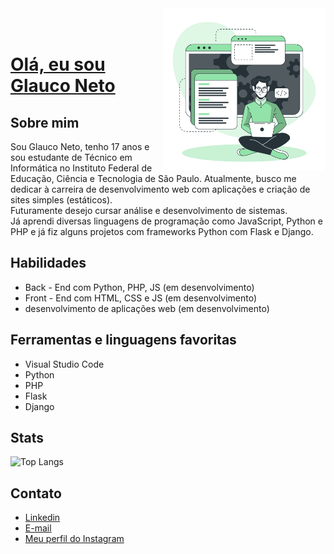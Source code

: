 <img src="images/developer-activity-bro.svg" width="260px" align="right" alt="Programador">
<!-- <a href="https://storyset.com/work">Ilustração por Freepik Storyset</a> -->

<br/>
<br/>

# <a href="https://www.linkedin.com/in/glauconeto"> Olá, eu sou Glauco Neto</a>
## Sobre mim
Sou Glauco Neto, tenho 17 anos e sou estudante de Técnico em Informática no Instituto Federal de Educação, Ciência e Tecnologia de São Paulo. Atualmente, busco me dedicar à carreira de desenvolvimento web com aplicações e criação de sites simples (estáticos). 
<br/> Futuramente desejo cursar análise e desenvolvimento de sistemas.
<br/> Já aprendi diversas linguagens de programação como JavaScript, Python e PHP e já fiz alguns projetos com frameworks Python com Flask e Django.


## Habilidades

- Back - End com Python, PHP, JS (em desenvolvimento)
- Front - End com HTML, CSS e JS (em desenvolvimento)
- desenvolvimento de aplicações web (em desenvolvimento)


## Ferramentas e linguagens favoritas

- Visual Studio Code
- Python
- PHP
- Flask
- Django

## Stats
![Top Langs](https://github-readme-stats.vercel.app/api/top-langs/?username=glauconeto)

##  Contato
- <a href="https://www.linkedin.com/in/glauconeto">Linkedin</a>
- <a href="mailto:neto.glauquinho@gmail.com">E-mail</a>
- <a href="https://www.instagram.com/glauco_neto19">Meu perfil do Instagram</a>
</div>

<!-- modelo inspirado na camilaf3rreira -->
